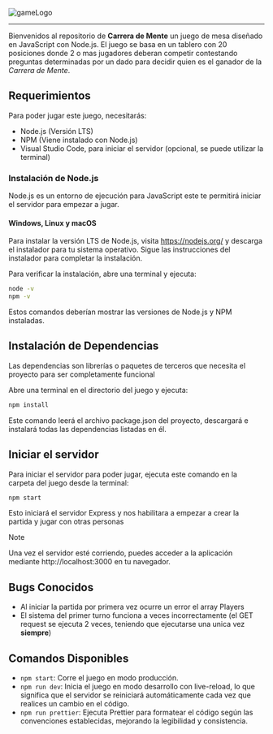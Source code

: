 <p>
<img src="https://github.com/UnMatesito/carrerademente.github.io/blob/main/public/img/logo.png" alt="gameLogo"></img>
</p>

---

Bienvenidos al repositorio de **Carrera de Mente** un juego de mesa diseñado en JavaScript con Node.js. El juego se basa en un tablero con 20 posiciones donde 2 o mas jugadores deberan competir contestando preguntas determinadas por un dado para decidir quien es el ganador de la *Carrera de Mente*.

## Requerimientos
Para poder jugar este juego, necesitarás:
- Node.js (Versión LTS)
- NPM (Viene instalado con Node.js)
- Visual Studio Code, para iniciar el servidor (opcional, se puede utilizar la terminal)

### Instalación de Node.js
Node.js es un entorno de ejecución para JavaScript este te permitirá iniciar el servidor para empezar a jugar.

#### Windows, Linux y macOS

Para instalar la versión LTS de Node.js, visita https://nodejs.org/ y descarga el instalador para tu sistema operativo. 
Sigue las instrucciones del instalador para completar la instalación.

Para verificar la instalación, abre una terminal y ejecuta:
```bash
node -v
npm -v
```
Estos comandos deberían mostrar las versiones de Node.js y NPM instaladas.

## Instalación de Dependencias
Las dependencias son librerías o paquetes de terceros que necesita el proyecto para ser completamente funcional

Abre una terminal en el directorio del juego y ejecuta:
```bash
npm install
```
Este comando leerá el archivo package.json del proyecto, descargará e instalará todas las dependencias listadas en él.

## Iniciar el servidor
Para iniciar el servidor para poder jugar, ejecuta este comando en la carpeta del juego desde la terminal:

```bash
npm start
```

Esto iniciará el servidor Express y nos habilitara a empezar a crear la partida y jugar con otras personas

>[!NOTE]
>Una vez el servidor esté corriendo, puedes acceder a la aplicación mediante http://localhost:3000 en tu navegador.

## Bugs Conocidos

- Al iniciar la partida por primera vez ocurre un error el array Players
- El sistema del primer turno funciona a veces incorrectamente (el GET request se ejecuta 2 veces, teniendo que ejecutarse una unica vez **siempre**)

## Comandos Disponibles
- `npm start`: Corre el juego en modo producción.
- `npm run dev`: Inicia el juego en modo desarrollo con live-reload, lo que significa que el servidor se reiniciará automáticamente cada vez que realices un cambio en el código.
- `npm run prettier`: Ejecuta Prettier para formatear el código según las convenciones establecidas, mejorando la legibilidad y consistencia.
